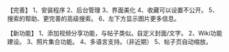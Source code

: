 【完善】
1、安装程序
2、后台管理
3、界面美化
4、收藏可以设置不公开。
5、搜索的帮助、更完善的高级搜索。
6、左下方显示图片更多信息。

【新功能】
1、添加视频分享功能，与帖子类似。自定义封面/文字。
2、Wiki功能建设。
3、照片集合功能。
4、多语言支持。（非近期）
5、帖子页自动缩放。